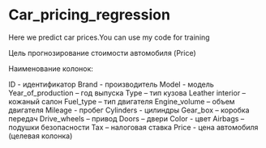 # Car_pricing_regression
Here we predict car prices.You can use my code for training

Цель прогнозирование стоимости автомобиля (Price)


Наименование колонок:

ID - идентификатор
Brand - производитель
Model - модель
Year_of_production – год выпуска
Type – тип кузова
Leather interior – кожаный салон
Fuel_type – тип двигателя
Engine_volume – объем двигателя
Mileage - пробег
Cylinders - цилиндры
Gear_box – коробка передач
Drive_wheels – привод
Doors – двери
Color - цвет
Airbags – подушки безопасности
Tax – налоговая ставка
Price - цена автомобиля (целевая колонка)
